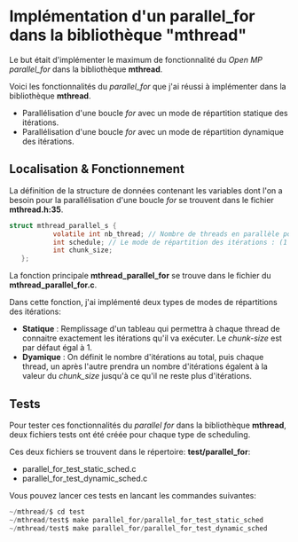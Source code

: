 # Implémentation d'un parallel_for dans la bibliothèque "mthread"

Le but était d'implémenter le maximum de fonctionnalité du *Open MP parallel_for*  dans la bibliothèque **mthread**.

Voici les fonctionnalités du *parallel_for* que j'ai réussi à implémenter dans la bibliothèque **mthread**.

- Parallélisation d'une boucle *for* avec un mode de répartition statique des itérations.
- Parallélisation d'une boucle *for* avec un mode de répartition dynamique des itérations.

## Localisation & Fonctionnement

La définition de la structure de données contenant les variables dont l'on a besoin pour la parallélisation d'une boucle *for* se trouvent dans le fichier **mthread.h:35**.

```C
struct mthread_parallel_s {
    	   volatile int nb_thread; // Nombre de threads en parallèle pour la boucle for
    	   int schedule; // Le mode de répartition des itérations : (1 => Statique) & (2 => Dynamique)
	       int chunk_size; 
   };
```

La fonction principale **mthread_parallel_for** se trouve dans le fichier du **mthread_parallel_for.c**.

Dans cette fonction, j'ai implémenté deux types de modes de répartitions des itérations:

- **Statique** : Remplissage d'un tableau qui permettra à chaque thread de connaitre exactement les itérations qu'il va exécuter. Le *chunk-size* est par défaut égal à 1.
- **Dyamique** : On définit le nombre d'itérations au total, puis chaque thread, un après l'autre prendra un nombre d'itérations égalent à la valeur du *chunk_size* jusqu'à ce qu'il ne reste plus d'itérations.

## Tests

Pour tester ces fonctionnalités du *parallel for* dans la bibliothèque **mthread**, deux fichiers tests ont été créée pour chaque type de scheduling.

Ces deux fichiers se trouvent dans le répertoire: **test/parallel_for**:

- parallel_for_test_static_sched.c
- parallel_for_test_dynamic_sched.c

Vous pouvez lancer ces tests en lancant les commandes suivantes:
```C
~/mthread/$ cd test
~/mthread/test$ make parallel_for/parallel_for_test_static_sched
~/mthread/test$ make parallel_for/parallel_for_test_dynamic_sched
```


